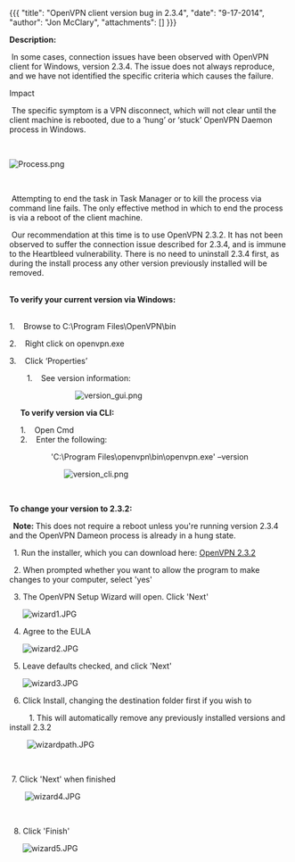 {{{
  "title": "OpenVPN client version bug in 2.3.4",
  "date": "9-17-2014",
  "author": "Jon McClary",
  "attachments": []
}}}

<strong>Description:</strong>
<p>&nbsp;In some cases, connection issues have been observed with OpenVPN client for Windows, version 2.3.4. The issue does not always reproduce, and we have not identified the specific criteria which causes the failure.&nbsp;</p>
Impact
<p>&nbsp;The specific symptom is a VPN disconnect, which will not clear until the client machine is rebooted, due to a ‘hung’ or ‘stuck’ OpenVPN Daemon process in Windows.</p>
<p>&nbsp;&nbsp;</p>
<p><img src="https://t3n.zendesk.com/attachments/token/Vwt21hq3g9dp2UVNrzPTrfdlL/?name=Process.png" alt="Process.png" />
</p>
<p>&nbsp;</p>
<p>&nbsp;Attempting to end the task in Task Manager or to kill the process via command line fails. The only effective method in which to end the process is via a reboot of the client machine.</p>
<p>&nbsp;Our recommendation at this time is to use OpenVPN 2.3.2. It&nbsp;has not been observed to suffer the connection issue described for 2.3.4, and is immune to the Heartbleed vulnerability. There is no need to uninstall 2.3.4 first, as during the install
  process any other version previously installed will be removed.&nbsp;</p>
<p>
  <br /><strong>To verify your current version via Windows:</strong>
</p>
<p>
  <br />1.&nbsp; &nbsp; Browse to C:\Program Files\OpenVPN\bin</p>
<p>2.&nbsp; &nbsp; Right click on openvpn.exe</p>
<p>3.&nbsp; &nbsp; Click ‘Properties’</p>
<p>&nbsp; &nbsp; &nbsp; &nbsp; 1.&nbsp; &nbsp; See version information:</p>
<p>&nbsp; &nbsp; &nbsp; &nbsp; &nbsp; &nbsp; &nbsp; &nbsp; &nbsp; &nbsp; &nbsp; &nbsp; &nbsp; &nbsp; &nbsp;&nbsp;<img src="https://t3n.zendesk.com/attachments/token/o6C6NBssxDUJgPcWKrvGbu3Qz/?name=version_gui.png" alt="version_gui.png" />
</p>
<p>&nbsp; &nbsp; &nbsp;<strong>To verify version via CLI:</strong>
</p>
<p>&nbsp; &nbsp; &nbsp;1. &nbsp; &nbsp;Open Cmd
  <br />&nbsp; &nbsp; &nbsp;2. &nbsp; &nbsp;Enter the following:</p>
<p>&nbsp; &nbsp; &nbsp; &nbsp; &nbsp; &nbsp; &nbsp; &nbsp; &nbsp; &nbsp;'C:\Program Files\openvpn\bin\openvpn.exe' –version</p>
<p>&nbsp; &nbsp; &nbsp; &nbsp; &nbsp; &nbsp; &nbsp; &nbsp; &nbsp; &nbsp; &nbsp; &nbsp; &nbsp;<img src="https://t3n.zendesk.com/attachments/token/dNpUJZUr3w3AWVWJVIIE3iy8I/?name=version_cli.png" alt="version_cli.png" />
</p>
<p>&nbsp;</p>
<p><strong>To change your version to 2.3.2:</strong>
</p>
<p><strong>&nbsp; Note: </strong>This does not require a reboot unless you're running version 2.3.4 and the OpenVPN Dameon process is already in a hung state.</p>
<p>&nbsp; 1. Run the installer, which you can download here:&nbsp;<a href="http://swupdate.openvpn.org/community/releases/openvpn-install-2.3.2-I006-i686.exe">OpenVPN 2.3.2</a>
</p>
<p>&nbsp; 2. When prompted whether you want to allow the program to make changes to your computer, select 'yes'</p>
<p>&nbsp; 3. The OpenVPN Setup Wizard will open. Click 'Next'</p>
<p>&nbsp; &nbsp; &nbsp;&nbsp;<img src="https://t3n.zendesk.com/attachments/token/QSRZuOWfHfBrjPwInbq4yxUr0/?name=wizard1.JPG" alt="wizard1.JPG" />
</p>
<p>&nbsp; 4. Agree to the EULA</p>
<p>&nbsp; &nbsp; &nbsp;&nbsp;<img src="https://t3n.zendesk.com/attachments/token/eC9hfzZQIkyAbKR2uXqXYZjkC/?name=wizard2.JPG" alt="wizard2.JPG" />
</p>
<p>&nbsp; 5. Leave defaults checked, and click 'Next'</p>
<p>&nbsp; &nbsp; &nbsp;&nbsp;<img src="https://t3n.zendesk.com/attachments/token/9BTuzjkA81tWyUZOrilkKSHSv/?name=wizard3.JPG" alt="wizard3.JPG" />
</p>
<p>&nbsp; 6. Click Install, changing the destination folder first if you wish to</p>
<p>&nbsp; &nbsp; &nbsp; &nbsp; &nbsp;1. This will automatically remove any previously installed versions and install 2.3.2</p>
<p>&nbsp; &nbsp; &nbsp; &nbsp;&nbsp;<img src="https://t3n.zendesk.com/attachments/token/bzLGlvyNhCsovu0wIqW2gd3SU/?name=wizardpath.JPG" alt="wizardpath.JPG" />
</p>
<p>&nbsp;</p>
<p>&nbsp;7. Click 'Next' when finished &nbsp;</p>
<p>&nbsp; &nbsp; &nbsp; &nbsp;<img src="https://t3n.zendesk.com/attachments/token/kI90vpZAHQr8hrfrn7D836oxI/?name=wizard4.JPG" alt="wizard4.JPG" />
</p>
<p>&nbsp;&nbsp;</p>
<p>&nbsp; 8. Click 'Finish'&nbsp;</p>
<p>&nbsp; &nbsp; &nbsp;&nbsp;<img src="https://t3n.zendesk.com/attachments/token/tzRTqgLhAKUFQoxQFBgh02VbV/?name=wizard5.JPG" alt="wizard5.JPG" />
</p>
<p>&nbsp;</p>
<p>&nbsp;</p>
<p>&nbsp;</p>